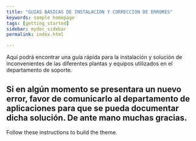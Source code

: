 ```yaml
---
title: "GUIAS BASICAS DE INSTALACION Y CORRECCION DE ERRORES"
keywords: sample homepage
tags: [getting_started]
sidebar: mydoc_sidebar
permalink: index.html

---
```


Aquí podrá encontrar una guía rápida para la instalación y solución de inconvenientes de las diferentes plantas y equipos utilizados en el departamento de soporte.

## Si en algún momento se presentara un nuevo error, favor de comunicarlo al departamento de aplicaciones para que se pueda documentar dicha solución. De ante mano muchas gracias.

Follow these instructions to build the theme.


